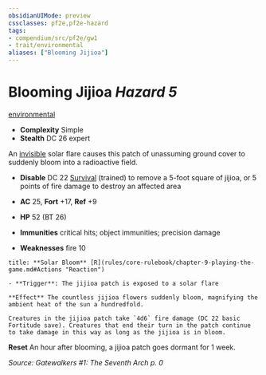 ```yaml
---
obsidianUIMode: preview
cssclasses: pf2e,pf2e-hazard
tags:
- compendium/src/pf2e/gw1
- trait/environmental
aliases: ["Blooming Jijioa"]
---
```

# Blooming Jijioa *Hazard 5*  
[environmental](rules/traits/environmental.md "Environmental Hazard Trait")  

- **Complexity** Simple
- **Stealth** DC 26 expert  

An [invisible](rules/conditions.md#Invisible) solar flare causes this patch of unassuming ground cover to suddenly bloom into a radioactive field.

- **Disable** DC 22 [Survival](compendium/skills.md#Survival) (trained) to remove a 5-foot square of jijioa, or 5 points of fire damage to destroy an affected area  

- **AC** 25, **Fort** +17, **Ref** +9
- **HP** 52 (BT 26)
- **Immunities** critical hits; object immunities; precision damage
- **Weaknesses** fire 10

```ad-embed-ability
title: **Solar Bloom** [R](rules/core-rulebook/chapter-9-playing-the-game.md#Actions "Reaction")

- **Trigger**: The jijioa patch is exposed to a solar flare

**Effect** The countless jijioa flowers suddenly bloom, magnifying the ambient heat of the sun a hundredfold.

Creatures in the jijioa patch take `4d6` fire damage (DC 22 basic Fortitude save). Creatures that end their turn in the patch continue to take damage in this way as long as the jijioa is in bloom.
```

**Reset** An hour after blooming, a jijioa patch goes dormant for 1 week.  

*Source: Gatewalkers #1: The Seventh Arch p. 0*